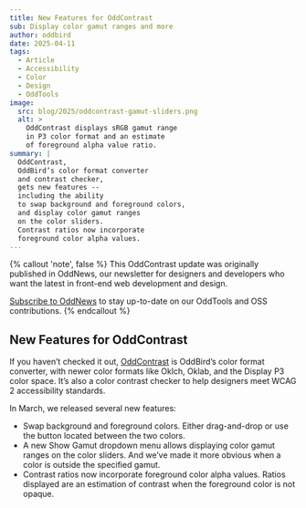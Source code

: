 ```yaml
---
title: New Features for OddContrast
sub: Display color gamut ranges and more
author: oddbird
date: 2025-04-11
tags:
  - Article
  - Accessibility
  - Color
  - Design
  - OddTools
image:
  src: blog/2025/oddcontrast-gamut-sliders.png
  alt: >
    OddContrast displays sRGB gamut range
    in P3 color format and an estimate
    of foreground alpha value ratio.
summary: |
  OddContrast,
  OddBird’s color format converter
  and contrast checker,
  gets new features --
  including the ability
  to swap background and foreground colors,
  and display color gamut ranges
  on the color sliders.
  Contrast ratios now incorporate
  foreground color alpha values.
---
```


{% callout 'note', false %}
This OddContrast update
was originally published
in OddNews,
our newsletter for designers and developers
who want the latest
in front-end web development
and design.

[Subscribe to OddNews](/oddnews/)
to stay up-to-date
on our OddTools
and OSS contributions.
{% endcallout %}

## New Features for OddContrast

If you haven’t checked it out,
[OddContrast](https://www.oddcontrast.com/)
is OddBird’s color format converter,
with newer color formats
like Oklch, Oklab, and the Display P3 color space.
It’s also a color contrast checker
to help designers
meet WCAG 2 accessibility standards.

In March, we released several new features:

- Swap background and foreground colors. Either drag-and-drop or use the button
  located between the two colors.
- A new Show Gamut dropdown menu allows displaying color gamut ranges on the
  color sliders. And we’ve made it more obvious when a color is outside the
  specified gamut.
- Contrast ratios now incorporate foreground color alpha values. Ratios
  displayed are an estimation of contrast when the foreground color is not
  opaque.
